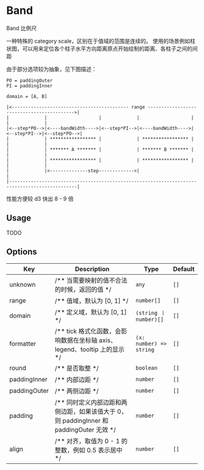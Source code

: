 # Band

Band 比例尺

一种特殊的 category scale，区别在于值域的范围是连续的。
使用的场景例如柱状图，可以用来定位各个柱子水平方向距离原点开始绘制的距离、各柱子之间的间距

由于部分选项较为抽象，见下图描述：

```
PO = paddingOuter
PI = paddingInner

domain = [A, B]

|<------------------------------------------- range ------------------------------------------->|
|             |                   |             |                   |             |             |
|<--step*PO-->|<----bandWidth---->|<--step*PI-->|<----bandWidth---->|<--step*PI-->|<--step*PO-->|
|             | ***************** |             | ***************** |             |             |
|             | ******* A ******* |             | ******* B ******* |             |             |
|             | ***************** |             | ***************** |             |             |
|             |<--------------step------------->|                                               |
|-----------------------------------------------------------------------------------------------|
```

性能方便较 d3 快出 8 - 9 倍

## Usage
TODO

## Options
| Key | Description | Type | Default|
| ----| ----------- | -----| -------|
| unknown | /** 当需要映射的值不合法的时候，返回的值 */ | <code>any</code> | `[]` |
| range | /** 值域，默认为 [0, 1] */ | <code>number[]</code> | `[]` |
| domain | /** 定义域，默认为 [0, 1] */ | <code>(string 丨 number)[]</code> | `[]` |
| formatter | /** tick 格式化函数，会影响数据在坐标轴 axis、legend、tooltip 上的显示 */ | <code>(x: number) => string</code> | `[]` |
| round | /** 是否取整 */ | <code>boolean</code> | `[]` |
| paddingInner | /** 内部边距 */ | <code>number</code> | `[]` |
| paddingOuter | /** 两侧边距 */ | <code>number</code> | `[]` |
| padding | /** 同时定义内部边距和两侧边距，如果该值大于 0，则 paddingInner 和 paddingOuter 无效 */ | <code>number</code> | `[]` |
| align | /** 对齐，取值为 0 - 1 的整数，例如 0.5 表示居中 */ | <code>number</code> | `[]` |